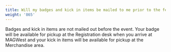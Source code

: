 ```yaml
---
title: Will my badges and kick in items be mailed to me prior to the fest?
weight: '865'
---
```

Badges and kick in items are not mailed out before the event. Your badge will be available for pickup at the Registration desk when you arrive at MAGWest and your kick in items will be available for pickup at the Merchandise area.
